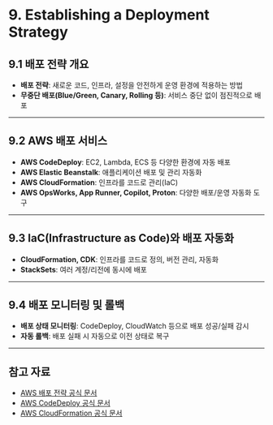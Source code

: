 # 9. Establishing a Deployment Strategy

## 9.1 배포 전략 개요

- **배포 전략**: 새로운 코드, 인프라, 설정을 안전하게 운영 환경에 적용하는 방법
- **무중단 배포(Blue/Green, Canary, Rolling 등)**: 서비스 중단 없이 점진적으로 배포

---

## 9.2 AWS 배포 서비스

- **AWS CodeDeploy**: EC2, Lambda, ECS 등 다양한 환경에 자동 배포
- **AWS Elastic Beanstalk**: 애플리케이션 배포 및 관리 자동화
- **AWS CloudFormation**: 인프라를 코드로 관리(IaC)
- **AWS OpsWorks, App Runner, Copilot, Proton**: 다양한 배포/운영 자동화 도구

---

## 9.3 IaC(Infrastructure as Code)와 배포 자동화

- **CloudFormation, CDK**: 인프라를 코드로 정의, 버전 관리, 자동화
- **StackSets**: 여러 계정/리전에 동시에 배포

---

## 9.4 배포 모니터링 및 롤백

- **배포 상태 모니터링**: CodeDeploy, CloudWatch 등으로 배포 성공/실패 감시
- **자동 롤백**: 배포 실패 시 자동으로 이전 상태로 복구

---

## 참고 자료

- [AWS 배포 전략 공식 문서](https://aws.amazon.com/ko/devops/deploy/)
- [AWS CodeDeploy 공식 문서](https://docs.aws.amazon.com/ko_kr/codedeploy/latest/userguide/welcome.html)
- [AWS CloudFormation 공식 문서](https://docs.aws.amazon.com/ko_kr/AWSCloudFormation/latest/UserGuide/Welcome.html)
